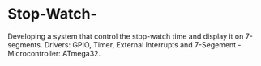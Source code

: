 # Stop-Watch-
Developing a system that control the stop-watch time and display it on 7-segments.
Drivers: GPIO, Timer, External Interrupts and 7-Segement - Microcontroller: ATmega32.
